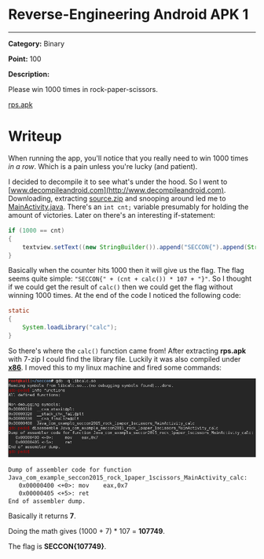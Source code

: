 # Reverse-Engineering Android APK 1

---

**Category:** Binary

**Point:** 100

**Description:**

Please win 1000 times in rock-paper-scissors.

[rps.apk](files/rps.apk?raw=true)

# Writeup

When running the app, you'll notice that you really need to win 1000 times *in a row*. Which is a pain unless you're lucky (and patient).

I decided to decompile it to see what's under the hood. So I went to [www.decompileandroid.com](http://www.decompileandroid.com). Downloading, extracting [source.zip](files/source.zip?raw=true) and snooping around led me to [MainActivity.java](files/source/src/com/example/seccon2015/rock_paper_scissors/MainActivity.java). There's an `int cnt;` variable presumably for holding the amount of victories. Later on there's an interesting if-statement:

```java
if (1000 == cnt)
{
	textview.setText((new StringBuilder()).append("SECCON{").append(String.valueOf((cnt + calc()) * 107)).append("}").toString());
}
```

Basically when the counter hits 1000 then it will give us the flag. The flag seems quite simple: `"SECCON{" + (cnt + calc()) * 107 + "}"`. So I thought if we could get the result of `calc()` then we could get the flag without winning 1000 times. At the end of the code I noticed the following code:

```java
static 
{
	System.loadLibrary("calc");
}
```

So there's where the `calc()` function came from! After extracting **rps.apk** with 7-zip I could find the library file. Luckily it was also compiled under [**x86**](files/rps/lib/x86/libcalc.so?raw=true). I moved this to my linux machine and fired some commands:

![Firing commands](files/commands.png?raw=true)

```
Dump of assembler code for function Java_com_example_seccon2015_rock_1paper_1scissors_MainActivity_calc:
   0x00000400 <+0>:	mov    eax,0x7
   0x00000405 <+5>:	ret    
End of assembler dump.
```

Basically it returns **7**.

Doing the math gives (1000 + 7) * 107 = **107749**.

The flag is **SECCON{107749}**.